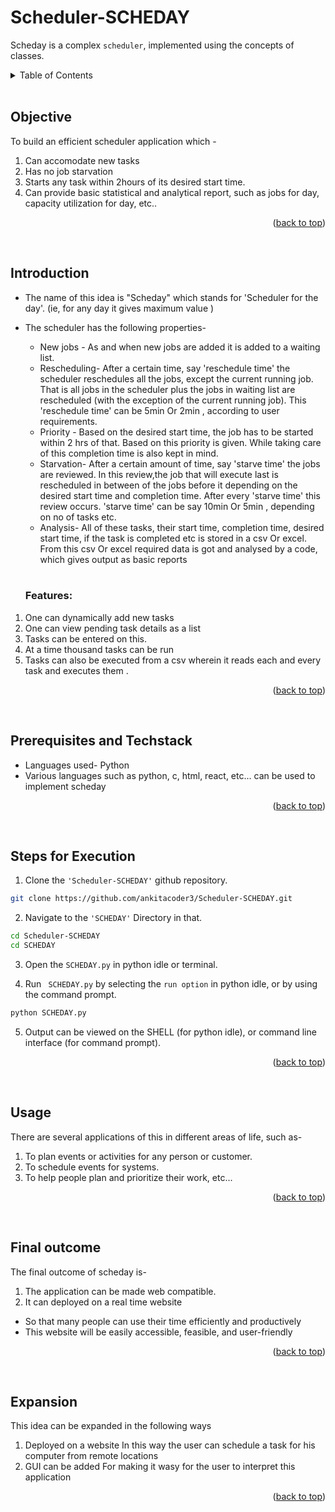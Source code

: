 <a name="readme-top"></a>

# Scheduler-SCHEDAY

Scheday is a complex ```scheduler```, implemented using the concepts of classes.

<details>
  <summary color= blue >Table of Contents</summary>
  <li> Objective </li>
<li> Introduction </li>
<li> Prerequisites and Techstack</li>
<li> Steps for execution</li>
<li> Usage</li>
  <li> Final Outcome</li>
  <li> Expansion</li>
</details>
</br>


## Objective
To build an efficient scheduler application which -
1.	Can accomodate new tasks
2.	Has no job starvation
3.	Starts any task within 2hours of its desired start time.
4.	Can provide basic statistical and analytical report, such as jobs for day, capacity utilization for day, etc..

<p align="right">(<a href="#readme-top">back to top</a>)</p>
  </br>


## Introduction
* The name of this idea is "Scheday" which stands for 'Scheduler for the day'. (ie, for any day it gives maximum value )
* The scheduler has the following properties-
    *	New jobs - As and when new jobs are added it is added to a waiting list.
    *	Rescheduling- After a certain time, say 'reschedule time' the scheduler reschedules all the jobs, except the current running job.
    That is all jobs in the scheduler plus the jobs in waiting list are rescheduled (with the exception of the current running job).
    This 'reschedule time' can be 5min Or 2min , according to user requirements.
    *	Priority - Based on the desired start time, the job has to be started within 2 hrs of that. Based on this priority is given.
      While taking care of this completion time is also kept in mind.
    *	Starvation- After a certain amount of time, say 'starve time' the jobs are reviewed.
    In this review,the job that will execute last is rescheduled in between of the jobs before it depending on the desired start time and completion time.
    After every 'starve time' this review occurs. 'starve time' can be say 10min Or 5min , depending on no of tasks etc.
    *	Analysis- All of these tasks, their start time, completion time, desired start time, if the task is completed etc is stored in a csv Or excel.
      From this csv Or excel required data is got and analysed by a code, which gives output as basic reports

  </br>
  
  ### Features:
1.	One can dynamically add new tasks
2.	One can view pending task details as a list
3.	Tasks can be entered on this.
4.	At a time thousand tasks can be run
5.	Tasks can also be executed from a csv wherein it reads each and every task and executes them .

<p align="right">(<a href="#readme-top">back to top</a>)</p>
  </br>
  
## Prerequisites and Techstack
* Languages used- Python
* Various languages such as python, c, html, react, etc... can be used to implement scheday

<p align="right">(<a href="#readme-top">back to top</a>)</p>
  </br>

## Steps for Execution
 1. Clone the ``` 'Scheduler-SCHEDAY' ``` github repository.
  ```sh 
  git clone https://github.com/ankitacoder3/Scheduler-SCHEDAY.git 
  ```
 2. Navigate to the ``` 'SCHEDAY' ``` Directory in that.
  ```sh
  cd Scheduler-SCHEDAY
  cd SCHEDAY
  ```
  3. Open the ```SCHEDAY.py``` in python idle or terminal.  

  4. Run ``` SCHEDAY.py``` by selecting the ```run option``` in python idle, or by using the command prompt.
  ```sh
  python SCHEDAY.py
  ```
5. Output can be viewed on the SHELL (for python idle), or command line interface (for command prompt).

<p align="right">(<a href="#readme-top">back to top</a>)</p>
  </br>
  
## Usage
There are several applications of this in different areas of life, such as-
1.	To plan events or activities for any person or customer.
2.	To schedule events for systems.
3.	To help people plan and prioritize their work, etc...

   <p align="right">(<a href="#readme-top">back to top</a>)</p>
  </br>
  
## Final outcome 
The final outcome of scheday is-
1. The application can be made web compatible.
2. It can deployed on a real time website
  * So that many people can use their time efficiently and productively
  * This website will be easily accessible, feasible, and user-friendly

<p align="right">(<a href="#readme-top">back to top</a>)</p>
  </br>

## Expansion
This idea can be expanded in the following ways
1.	Deployed on a website In this way the user can schedule a task for his computer from remote locations
2.	GUI can be added For making it wasy for the user to interpret this application


<p align="right">(<a href="#readme-top">back to top</a>)</p>
  </br>
